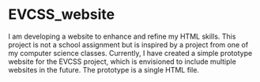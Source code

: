# EVCSS_website
I am developing a website to enhance and refine my HTML skills. This project is not a school assignment but is inspired by a project from one of my computer science classes.
Currently, I have created a simple prototype website for the EVCSS project, which is envisioned to include multiple websites in the future. The prototype is a single HTML file.